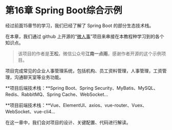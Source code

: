 # 第16章 Spring Boot综合示例

经过前面15章节的学习，我们已经了解了 Spring Boot 的部分生态技术栈。

在本章，我们通过 github 上开源的“[微人事](https://github.com/lenve/vhr)”项目来串接在本教程种学习到的各个知识点。

> 该项目的作者是**王松**，微信公众号**江南一点雨**，感谢作者开源的这个示例项目。

项目完成常见的企业人事管理系统，包括机构、员工资料管理，人事管理，工资管理，沟通聊天室等业务功能。

**项目后端技术栈：**Spring Boot、Spring Security、MyBatis、MySQL、Redis、RabbitMQ、Spring Cache、WebSocket...

**项目前端技术栈：**Vue、ElementUI、axios、vue-router、Vuex、WebSocket、vue-cli4...

在这一章中，我们会对项目的设计、关键配置、代码进行解读。

